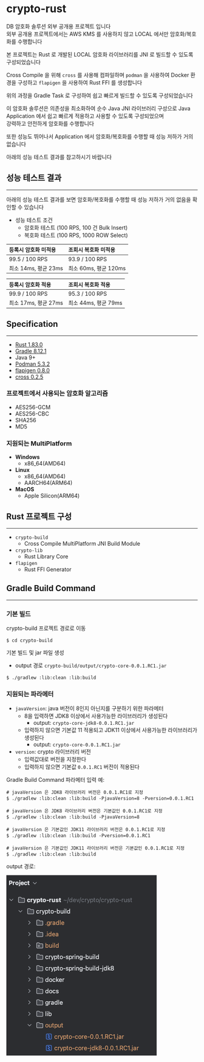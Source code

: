 # crypto-rust

DB 암호화 솔루션 외부 공개용 프로젝트 입니다  
외부 공개용 프로젝트에서는 AWS KMS 를 사용하지 않고 LOCAL 에서만 암호화/복호화를 수행합니다

본 프로젝트는 Rust 로 개발된 LOCAL 암호화 라이브러리를 JNI 로 빌드할 수 있도록 구성되었습니다

Cross Compile 을 위해 `cross` 를 사용해 컴파일하며 `podman` 을 사용하여 Docker 환경을 구성하고 `flapigen` 을 사용하여 Rust FFI 를 생성합니다

위의 과정을 Gradle Task 로 구성하여 쉽고 빠르게 빌드할 수 있도록 구성되었습니다

이 암호화 솔루션은 의존성을 최소화하여 순수 Java JNI 라이브러리 구성으로 Java Application 에서 쉽고 빠르게 적용하고 사용할 수 있도록 구성되었으며   
강력하고 안전하게 암호화를 수행합니다

또한 성능도 뛰어나서 Application 에서 암호화/복호화를 수행할 때 성능 저하가 거의 없습니다

아래의 성능 테스트 결과를 참고하시기 바랍니다

## 성능 테스트 결과

---

아래의 성능 테스트 결과를 보면 암호화/복호화를 수행할 때 성능 저하가 거의 없음을 확인할 수 있습니다

- 성능 테스트 조건
  - 암호화 테스트 (100 RPS, 100 건 Bulk Insert)
  - 복호화 테스트 (100 RPS, 1000 ROW Select)

| 등록시 암호화 미적용      | 조회시 복호화 미적용       |
|:-----------------|:------------------|
| 99.5 / 100 RPS   | 93.9 / 100 RPS    |
| 최소 14ms, 평균 23ms | 최소 60ms, 평균 120ms |

| 등록시 암호화 적용       | 조회시 복호화 적용       |
|:-----------------|:-----------------|
| 99.9 / 100 RPS   | 95.3 / 100 RPS   |
| 최소 17ms, 평균 27ms | 최소 44ms, 평균 79ms |


## Specification

---

- [Rust 1.83.0](https://www.rust-lang.org/)
- [Gradle 8.12.1](https://gradle.org/)
- Java 9+
- [Podman 5.3.2](https://podman.io/)
- [flapigen 0.8.0](https://github.com/Dushistov/flapigen-rs)
- [cross 0.2.5](https://github.com/cross-rs/cross)

### 프로젝트에서 사용되는 암호화 알고리즘

- AES256-GCM
- AES256-CBC
- SHA256
- MD5

### 지원되는 MultiPlatform

- **Windows**
    - x86_64(AMD64)
- **Linux**
    - x86_64(AMD64)
    - AARCH64(ARM64)
- **MacOS**
    - Apple Silicon(ARM64)

## Rust 프로젝트 구성

---

- `crypto-build`
    - Cross Compile MultiPlatform JNI Build Module
- `crypto-lib`
    - Rust Library Core
- `flapigen`
    - Rust FFI Generator

## Gradle Build Command

---

### 기본 빌드

crypto-build 프로젝트 경로로 이동

```shell
$ cd crypto-build
```

기본 빌드 및 jar 파일 생성
- output 경로 `crypto-build/output/crypto-core-0.0.1.RC1.jar`

```shell
$ ./gradlew :lib:clean :lib:build
```

### 지원되는 파라메터

- `javaVersion`: java 버전이 8인지 아닌지를 구분하기 위한 파라메터
  - 8을 입력하면 JDK8 이상에서 사용가능한 라이브러리가 생성된다
    - output: `crypto-core-jdk8-0.0.1.RC1.jar`
  - 입력하지 않으면 기본값 11 적용되고 JDK11 이상에서 사용가능한 라이브러리가 생성된다
    - output: `crypto-core-0.0.1.RC1.jar`
- `version`: crypto 라이브러리 버전
  - 입력값대로 버전을 지정한다
  - 입력하지 않으면 기본값 `0.0.1.RC1` 버전이 적용된다


Gradle Build Command 파라메터 입력 예:

```shell
# javaVersion 은 JDK8 라이브러리 버전은 0.0.1.RC1로 지정
$ ./gradlew :lib:clean :lib:build -PjavaVersion=8 -Pversion=0.0.1.RC1

# javaVersion 은 JDK8 라이브러리 버전은 기본값인 0.0.1.RC1로 지정
$ ./gradlew :lib:clean :lib:build -PjavaVersion=8

# javaVersion 은 기본값인 JDK11 라이브러리 버전은 0.0.1.RC1로 지정
$ ./gradlew :lib:clean :lib:build -Pversion=0.0.1.RC1

# javaVersion 은 기본값인 JDK11 라이브러리 버전은 기본값인 0.0.1.RC1로 지정
$ ./gradlew :lib:clean :lib:build
```

output 경로:

![output](docs/assets/img1.png)